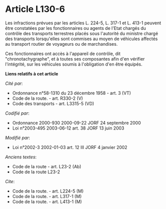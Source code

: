 # Article L130-6

Les infractions prévues par les articles L. 224-5, L. 317-1 et L. 413-1 peuvent être constatées par les fonctionnaires ou
agents de l'Etat chargés du contrôle des transports terrestres placés sous l'autorité du ministre chargé des transports
lorsqu'elles sont commises au moyen de véhicules affectés au transport routier de voyageurs ou de marchandises.

Ces fonctionnaires ont accès à l'appareil de contrôle, dit "chronotachygraphe", et à toutes ses composantes afin d'en
vérifier l'intégrité, sur les véhicules soumis à l'obligation d'en être équipés.

**Liens relatifs à cet article**

_Cité par_:

  - Ordonnance n°58-1310 du 23 décembre 1958 - art. 3 (VT)
  - Code de la route. - art. R330-2 (V)
  - Code des transports - art. L3315-5 (VD)

_Codifié par_:

  - Ordonnance 2000-930 2000-09-22 JORF 24 septembre 2000
  - Loi n°2003-495 2003-06-12 art. 38 JORF 13 juin 2003

_Modifié par_:

  - Loi n°2002-3 2002-01-03 art. 12 III JORF 4 janvier 2002

_Anciens textes_:

  - Code de la route - art. L23-2 (Ab)
  - Code de la route L23-2

_Cite_:

  - Code de la route. - art. L224-5 (M)
  - Code de la route. - art. L317-1 (M)
  - Code de la route. - art. L413-1 (M)
